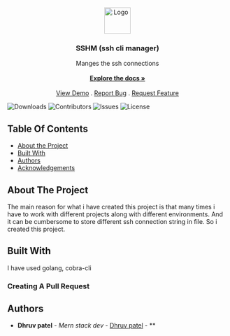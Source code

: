 <br/>
<p align="center">
  <a href="https://github.com/dhruv160410116084/sshm">
    <img src="https://edan-power.s3.amazonaws.com/9fw3z7489368zktck8-1679830761460.png" alt="Logo" width="60" height="60">
  </a>

  <h3 align="center">SSHM (ssh cli manager)</h3>

  <p align="center">
    Manges the ssh connections
    <br/>
    <br/>
    <a href="https://github.com/dhruv160410116084/sshm"><strong>Explore the docs »</strong></a>
    <br/>
    <br/>
    <a href="https://github.com/dhruv160410116084/sshm">View Demo</a>
    .
    <a href="https://github.com/dhruv160410116084/sshm/issues">Report Bug</a>
    .
    <a href="https://github.com/dhruv160410116084/sshm/issues">Request Feature</a>
  </p>
</p>

![Downloads](https://img.shields.io/github/downloads/dhruv160410116084/sshm/total) ![Contributors](https://img.shields.io/github/contributors/dhruv160410116084/sshm?color=dark-green) ![Issues](https://img.shields.io/github/issues/dhruv160410116084/sshm) ![License](https://img.shields.io/github/license/dhruv160410116084/sshm) 

## Table Of Contents

* [About the Project](#about-the-project)
* [Built With](#built-with)
* [Authors](#authors)
* [Acknowledgements](#acknowledgements)

## About The Project

The main reason for what i have created this project is that many times i have to work with different projects along with different environments. And it can be cumbersome to store different ssh connection string in file. So i created this project.

## Built With

I have used golang, cobra-cli

### Creating A Pull Request



## Authors

* **Dhruv patel** - *Mern stack dev* - [Dhruv patel](https://githuhttps://github.com/dhruv160410116084b.com/ShaanCoding/) - **

